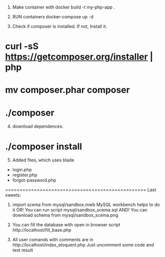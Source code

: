 1. Make container with 
docker build -t my-php-app .

2. RUN containers
docker-compose up -d

3. Check if composer is installed.
If not, Install it.
# curl -sS https://getcomposer.org/installer | php
# mv composer.phar composer
# ./composer

4. download dependences:
# ./composer install

5. Added files, which uses blade
 - login.php
 - register.php
 - forgot-password.php
 
=================================================
Last sweets:

1. import scema from mysql/sandbox.mwb
MySQL workbench helps to do it
OR! You can run script mysql/sandbox_scema.sql
AND! You can download schema from mysql/sandbox_scema.png

2. You can fill the database with open in browser script
http://localhost/fill_base.php

3. All user comands with comments are in 
http://localhost/index_eloquent.php
Just uncomment some code and test result
